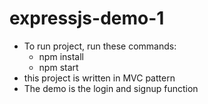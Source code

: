 # expressjs-demo-1
- To run project, run these commands:
  - npm install
  - npm start
- this project is written in MVC pattern
- The demo is the login and signup function
